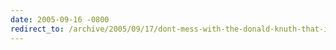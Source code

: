 ```yaml
---
date: 2005-09-16 -0800
redirect_to: /archive/2005/09/17/dont-mess-with-the-donald-knuth-that-is.aspx/
---
```

